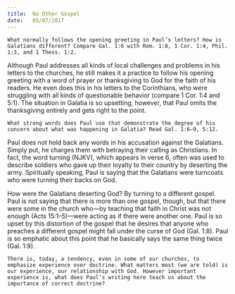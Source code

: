 ```yaml
---
title:  No Other Gospel
date:   05/07/2017
---
```


`What normally follows the opening greeting in Paul’s letters? How is Galatians different? Compare Gal. 1:6 with Rom. 1:8, 1 Cor. 1:4, Phil. 1:3, and 1 Thess. 1:2.`

Although Paul addresses all kinds of local challenges and problems in his letters to the churches, he still makes it a practice to follow his opening greeting with a word of prayer or thanksgiving to God for the faith of his readers. He even does this in his letters to the Corinthians, who were struggling with all kinds of questionable behavior (compare 1 Cor. 1:4 and 5:1). The situation in Galatia is so upsetting, however, that Paul omits the thanksgiving entirely and gets right to the point.

`What strong words does Paul use that demonstrate the degree of his concern about what was happening in Galatia? Read Gal. 1:6–9, 5:12.`

Paul does not hold back any words in his accusation against the Galatians. Simply put, he charges them with betraying their calling as Christians. In fact, the word turning (NJKV), which appears in verse 6, often was used to describe soldiers who gave up their loyalty to their country by deserting the army. Spiritually speaking, Paul is saying that the Galatians were turncoats who were turning their backs on God.

How were the Galatians deserting God? By turning to a different gospel. Paul is not saying that there is more than one gospel, though, but that there were some in the church who—by teaching that faith in Christ was not enough (Acts 15:1–5)—were acting as if there were another one. Paul is so upset by this distortion of the gospel that he desires that anyone who preaches a different gospel might fall under the curse of God (Gal. 1:8). Paul is so emphatic about this point that he basically says the same thing twice (Gal. 1:9).

`There is, today, a tendency, even in some of our churches, to emphasize experience over doctrine. What matters most (we are told) is our experience, our relationship with God. However important experience is, what does Paul’s writing here teach us about the importance of correct doctrine?`